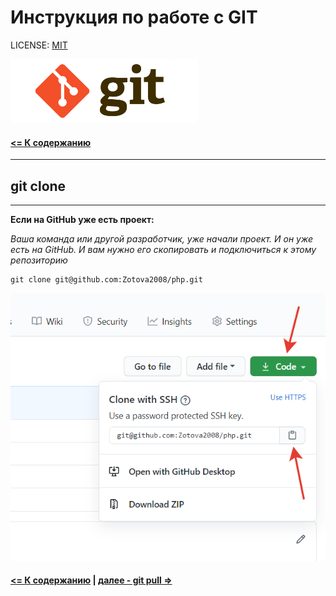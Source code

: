 # Инструкция по работе с GIT

LICENSE: [MIT](license.md)

<img src="../assets/logo-git.png" alt="logo" width=300>

#### [<= К содержанию](../readme.md)

---

## git clone

---

**Если на GitHub уже есть проект:**

_Ваша команда или другой разработчик, уже начали проект. И он уже есть на GitHub. И вам нужно его скопировать и подключиться к этому репозиторию_

```
git clone git@github.com:Zotova2008/php.git
```

![](../assets/new3.png)

#### [<= К содержанию](../readme.md) | [далее - git pull =>](pull.md)
